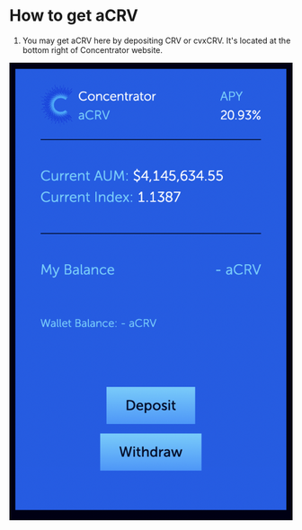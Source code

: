 # How to get aCRV

1. You may get aCRV here by depositing CRV or cvxCRV. It's located at the bottom right of Concentrator website.

![](<../../.gitbook/assets/image (97).png>)
